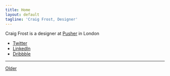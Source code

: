 ```yaml
---
title: Home
layout: default
tagline: 'Craig Frost, Designer'
---
```

<div>
  <p>Craig Frost is a designer at <a href="https://pusher.com/">Pusher</a> in London</p>
  <ul>
    <li><a href="https://twitter.com/@_ctfd_uk">Twitter</a></li>
    <li><a href="https://uk.linkedin.com/in/craigtfrost">LinkedIn</a></li>
    <li><a href="https://dribbble.com/_ctf">Dribbble</a></li>
   </ul>
   <hr>
   <div class="loader"></div>
   <ul class="js-events"></ul>
   <a href="#" class="js-load-more">Older</a>
 </div>
